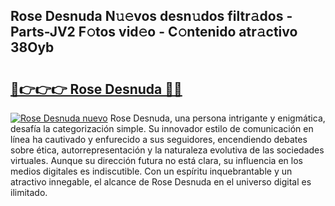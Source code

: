 ## Rose Desnuda N𝚞𝚎vos desn𝚞dos filtr𝚊dos - Parts-JV2 F𝚘tos vid𝚎o - C𝚘ntenido atr𝚊ctivo 38Oyb

# <h2><a href="http://mb0x8yy.tromn.icu/?c=Rose+Desnuda">🔗👉👉👉 Rose Desnuda 🔗🔗</a></h2>

[![Rose Desnuda nuevo](https://i.imgur.com/pEAQMta.gif)](http://mb0x8yy.tromn.icu/?c=Rose+Desnuda)
Rose Desnuda, una persona intrigante y enigmática, desafía la categorización simple. Su innovador estilo de comunicación en línea ha cautivado y enfurecido a sus seguidores, encendiendo debates sobre ética, autorrepresentación y la naturaleza evolutiva de las sociedades virtuales. Aunque su dirección futura no está clara, su influencia en los medios digitales es indiscutible. Con un espíritu inquebrantable y un atractivo innegable, el alcance de Rose Desnuda en el universo digital es ilimitado.
